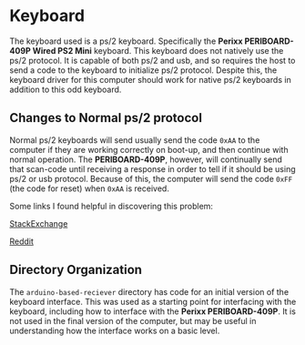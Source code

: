 # Keyboard
The keyboard used is a ps/2 keyboard. Specifically the **Perixx PERIBOARD-409P
Wired PS2 Mini** keyboard. This keyboard does not natively use the ps/2
protocol. It is capable of both ps/2 and usb, and so requires the host to send a
code to the keyboard to initialize ps/2 protocol. Despite this, the keyboard 
driver for this computer should work for native ps/2 keyboards in addition to 
this odd keyboard.

## Changes to Normal ps/2 protocol
Normal ps/2 keyboards will send usually send the code `0xAA` to the computer if
they are working correctly on boot-up, and then continue with normal operation.
The **PERIBOARD-409P**, however, will continually send that scan-code until
receiving a response in order to tell if it should be using ps/2 or usb
protocol. Because of this, the computer will send the code `0xFF` (the code for
reset) when `0xAA` is received.

Some links I found helpful in discovering this problem:

[StackExchange](https://electronics.stackexchange.com/questions/625609/scan-codes-from-ps-2-keyboard-misbehaviors)

[Reddit](https://www.reddit.com/r/beneater/comments/m836ul/ps2_keyboard_not_working_on_the_6502_but_is/)

## Directory Organization
The `arduino-based-reciever` directory has code for an initial version of the
keyboard interface. This was used as a starting point for interfacing with the
keyboard, including how to interface with the **Perixx PERIBOARD-409P**. It is
not used in the final version of the computer, but may be useful in
understanding how the interface works on a basic level.
